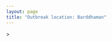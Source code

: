 ```yaml
---
layout: page
title: "Outbreak location: Barddhaman"
---
```

<div id="mapid">
<script src="https://buda-magenta.github.io/hazard_map/load_map.js"></script>
><script>
var marker_outbreak = L.marker([23.250000, 87.750000],{"autoPan": true}).addTo(map); marker_outbreak.bindTooltip("Barddhaman").openTooltip();

var circle_1 = L.circle([22.541418, 88.357691], {"pane": "markerPane", "color": "red", "fill": true, "fillOpacity": 0.2, "fillRule": "evenodd", "lineCap": "round", "lineJoin": "round", "opacity": 1.0, "radius": 416787, "stroke": true, "weight": 2}).addTo(map);
circle_1.bindTooltip("Kolkata<br>rank: 1<br>hazard index: 0.104197")

var circle_2 = L.circle([23.535048, 87.338043], {"pane": "markerPane", "color": "red", "fill": true, "fillOpacity": 0.2, "fillRule": "evenodd", "lineCap": "round", "lineJoin": "round", "opacity": 1.0, "radius": 303155, "stroke": true, "weight": 2}).addTo(map);
circle_2.bindTooltip("Durgapur<br>rank: 2<br>hazard index: 0.075789")

var circle_3 = L.circle([23.687130, 86.974659], {"pane": "markerPane", "color": "red", "fill": true, "fillOpacity": 0.2, "fillRule": "evenodd", "lineCap": "round", "lineJoin": "round", "opacity": 1.0, "radius": 279503, "stroke": true, "weight": 2}).addTo(map);
circle_3.bindTooltip("Asansol<br>rank: 3<br>hazard index: 0.069876")

var circle_4 = L.circle([24.965712, 88.127778], {"pane": "markerPane", "color": "red", "fill": true, "fillOpacity": 0.2, "fillRule": "evenodd", "lineCap": "round", "lineJoin": "round", "opacity": 1.0, "radius": 103667, "stroke": true, "weight": 2}).addTo(map);
circle_4.bindTooltip("English Bazar<br>rank: 4<br>hazard index: 0.025917")

var circle_5 = L.circle([25.680654, 88.124646], {"pane": "markerPane", "color": "red", "fill": true, "fillOpacity": 0.2, "fillRule": "evenodd", "lineCap": "round", "lineJoin": "round", "opacity": 1.0, "radius": 94089, "stroke": true, "weight": 2}).addTo(map);
circle_5.bindTooltip("Raiganj<br>rank: 5<br>hazard index: 0.023522")

var circle_6 = L.circle([26.716413, 88.430992], {"pane": "markerPane", "color": "red", "fill": true, "fillOpacity": 0.2, "fillRule": "evenodd", "lineCap": "round", "lineJoin": "round", "opacity": 1.0, "radius": 36710, "stroke": true, "weight": 2}).addTo(map);
circle_6.bindTooltip("Siliguri<br>rank: 6<br>hazard index: 0.009178")

var circle_7 = L.circle([25.286698, 87.132254], {"pane": "markerPane", "color": "red", "fill": true, "fillOpacity": 0.2, "fillRule": "evenodd", "lineCap": "round", "lineJoin": "round", "opacity": 1.0, "radius": 34931, "stroke": true, "weight": 2}).addTo(map);
circle_7.bindTooltip("Bhagalpur<br>rank: 7<br>hazard index: 0.008733")

var circle_8 = L.circle([22.707369, 88.374437], {"pane": "markerPane", "color": "red", "fill": true, "fillOpacity": 0.2, "fillRule": "evenodd", "lineCap": "round", "lineJoin": "round", "opacity": 1.0, "radius": 23083, "stroke": true, "weight": 2}).addTo(map);
circle_8.bindTooltip("Baranagar<br>rank: 8<br>hazard index: 0.005771")

var circle_9 = L.circle([22.591260, 88.390964], {"pane": "markerPane", "color": "red", "fill": true, "fillOpacity": 0.2, "fillRule": "evenodd", "lineCap": "round", "lineJoin": "round", "opacity": 1.0, "radius": 12201, "stroke": true, "weight": 2}).addTo(map);
circle_9.bindTooltip("Bidhan Nagar<br>rank: 9<br>hazard index: 0.003050")

var circle_10 = L.circle([23.795281, 86.430964], {"pane": "markerPane", "color": "red", "fill": true, "fillOpacity": 0.2, "fillRule": "evenodd", "lineCap": "round", "lineJoin": "round", "opacity": 1.0, "radius": 10295, "stroke": true, "weight": 2}).addTo(map);
circle_10.bindTooltip("Dhanbad<br>rank: 10<br>hazard index: 0.002574")

var circle_11 = L.circle([25.560900, 87.647654], {"pane": "markerPane", "color": "red", "fill": true, "fillOpacity": 0.2, "fillRule": "evenodd", "lineCap": "round", "lineJoin": "round", "opacity": 1.0, "radius": 7493, "stroke": true, "weight": 2}).addTo(map);
circle_11.bindTooltip("Katihar<br>rank: 11<br>hazard index: 0.001873")

var circle_12 = L.circle([26.298638, 87.953148], {"pane": "markerPane", "color": "red", "fill": true, "fillOpacity": 0.2, "fillRule": "evenodd", "lineCap": "round", "lineJoin": "round", "opacity": 1.0, "radius": 7463, "stroke": true, "weight": 2}).addTo(map);
circle_12.bindTooltip("Kishanganj<br>rank: 12<br>hazard index: 0.001866")

var circle_13 = L.circle([26.083143, 86.032571], {"pane": "markerPane", "color": "red", "fill": true, "fillOpacity": 0.2, "fillRule": "evenodd", "lineCap": "round", "lineJoin": "round", "opacity": 1.0, "radius": 7434, "stroke": true, "weight": 2}).addTo(map);
circle_13.bindTooltip("Darbhanga<br>rank: 13<br>hazard index: 0.001859")

var circle_14 = L.circle([25.263487, 88.789003], {"pane": "markerPane", "color": "red", "fill": true, "fillOpacity": 0.2, "fillRule": "evenodd", "lineCap": "round", "lineJoin": "round", "opacity": 1.0, "radius": 6273, "stroke": true, "weight": 2}).addTo(map);
circle_14.bindTooltip("Balurghat<br>rank: 14<br>hazard index: 0.001568")

var circle_15 = L.circle([22.472223, 88.093845], {"pane": "markerPane", "color": "red", "fill": true, "fillOpacity": 0.2, "fillRule": "evenodd", "lineCap": "round", "lineJoin": "round", "opacity": 1.0, "radius": 6101, "stroke": true, "weight": 2}).addTo(map);
circle_15.bindTooltip("Uluberia<br>rank: 15<br>hazard index: 0.001525")

var circle_16 = L.circle([28.651718, 77.221939], {"pane": "markerPane", "color": "red", "fill": true, "fillOpacity": 0.2, "fillRule": "evenodd", "lineCap": "round", "lineJoin": "round", "opacity": 1.0, "radius": 6014, "stroke": true, "weight": 2}).addTo(map);
circle_16.bindTooltip("Delhi<br>rank: 16<br>hazard index: 0.001504")

var circle_17 = L.circle([25.720581, 85.255560], {"pane": "markerPane", "color": "red", "fill": true, "fillOpacity": 0.2, "fillRule": "evenodd", "lineCap": "round", "lineJoin": "round", "opacity": 1.0, "radius": 5901, "stroke": true, "weight": 2}).addTo(map);
circle_17.bindTooltip("Hajipur<br>rank: 17<br>hazard index: 0.001475")

var circle_18 = L.circle([25.609324, 85.123525], {"pane": "markerPane", "color": "red", "fill": true, "fillOpacity": 0.2, "fillRule": "evenodd", "lineCap": "round", "lineJoin": "round", "opacity": 1.0, "radius": 5649, "stroke": true, "weight": 2}).addTo(map);
circle_18.bindTooltip("Patna<br>rank: 18<br>hazard index: 0.001412")

var circle_19 = L.circle([22.646958, 88.343612], {"pane": "markerPane", "color": "red", "fill": true, "fillOpacity": 0.2, "fillRule": "evenodd", "lineCap": "round", "lineJoin": "round", "opacity": 1.0, "radius": 5208, "stroke": true, "weight": 2}).addTo(map);
circle_19.bindTooltip("Bally<br>rank: 19<br>hazard index: 0.001302")

var circle_20 = L.circle([22.890183, 88.426939], {"pane": "markerPane", "color": "red", "fill": true, "fillOpacity": 0.2, "fillRule": "evenodd", "lineCap": "round", "lineJoin": "round", "opacity": 1.0, "radius": 5097, "stroke": true, "weight": 2}).addTo(map);
circle_20.bindTooltip("Naihati<br>rank: 20<br>hazard index: 0.001274")

var circle_21 = L.circle([24.476642, 86.606732], {"pane": "markerPane", "color": "red", "fill": true, "fillOpacity": 0.2, "fillRule": "evenodd", "lineCap": "round", "lineJoin": "round", "opacity": 1.0, "radius": 5091, "stroke": true, "weight": 2}).addTo(map);
circle_21.bindTooltip("Deoghar<br>rank: 21<br>hazard index: 0.001273")

var circle_22 = L.circle([22.754995, 88.341667], {"pane": "markerPane", "color": "red", "fill": true, "fillOpacity": 0.2, "fillRule": "evenodd", "lineCap": "round", "lineJoin": "round", "opacity": 1.0, "radius": 5016, "stroke": true, "weight": 2}).addTo(map);
circle_22.bindTooltip("Serampore<br>rank: 22<br>hazard index: 0.001254")

var circle_23 = L.circle([26.180598, 91.753943], {"pane": "markerPane", "color": "red", "fill": true, "fillOpacity": 0.2, "fillRule": "evenodd", "lineCap": "round", "lineJoin": "round", "opacity": 1.0, "radius": 4933, "stroke": true, "weight": 2}).addTo(map);
circle_23.bindTooltip("Guwahati<br>rank: 23<br>hazard index: 0.001233")

var circle_24 = L.circle([24.796436, 85.007956], {"pane": "markerPane", "color": "red", "fill": true, "fillOpacity": 0.2, "fillRule": "evenodd", "lineCap": "round", "lineJoin": "round", "opacity": 1.0, "radius": 4731, "stroke": true, "weight": 2}).addTo(map);
circle_24.bindTooltip("Gaya<br>rank: 24<br>hazard index: 0.001183")

var circle_25 = L.circle([25.329791, 86.456777], {"pane": "markerPane", "color": "red", "fill": true, "fillOpacity": 0.2, "fillRule": "evenodd", "lineCap": "round", "lineJoin": "round", "opacity": 1.0, "radius": 4701, "stroke": true, "weight": 2}).addTo(map);
circle_25.bindTooltip("Jamalpur<br>rank: 25<br>hazard index: 0.001175")

var circle_26 = L.circle([19.075990, 72.877393], {"pane": "markerPane", "color": "red", "fill": true, "fillOpacity": 0.2, "fillRule": "evenodd", "lineCap": "round", "lineJoin": "round", "opacity": 1.0, "radius": 4559, "stroke": true, "weight": 2}).addTo(map);
circle_26.bindTooltip("Mumbai<br>rank: 26<br>hazard index: 0.001140")

var circle_27 = L.circle([23.699128, 85.991069], {"pane": "markerPane", "color": "red", "fill": true, "fillOpacity": 0.2, "fillRule": "evenodd", "lineCap": "round", "lineJoin": "round", "opacity": 1.0, "radius": 4352, "stroke": true, "weight": 2}).addTo(map);
circle_27.bindTooltip("Bokaro<br>rank: 27<br>hazard index: 0.001088")

var circle_28 = L.circle([22.794910, 88.331772], {"pane": "markerPane", "color": "red", "fill": true, "fillOpacity": 0.2, "fillRule": "evenodd", "lineCap": "round", "lineJoin": "round", "opacity": 1.0, "radius": 4233, "stroke": true, "weight": 2}).addTo(map);
circle_28.bindTooltip("Baidyabati<br>rank: 28<br>hazard index: 0.001058")

var circle_29 = L.circle([26.505476, 93.977739], {"pane": "markerPane", "color": "red", "fill": true, "fillOpacity": 0.2, "fillRule": "evenodd", "lineCap": "round", "lineJoin": "round", "opacity": 1.0, "radius": 4134, "stroke": true, "weight": 2}).addTo(map);
circle_29.bindTooltip("Chandan Nagar<br>rank: 29<br>hazard index: 0.001034")

var circle_30 = L.circle([23.332200, 86.361600], {"pane": "markerPane", "color": "red", "fill": true, "fillOpacity": 0.2, "fillRule": "evenodd", "lineCap": "round", "lineJoin": "round", "opacity": 1.0, "radius": 4095, "stroke": true, "weight": 2}).addTo(map);
circle_30.bindTooltip("Purulia<br>rank: 30<br>hazard index: 0.001024")

var circle_31 = L.circle([22.801519, 86.202958], {"pane": "markerPane", "color": "red", "fill": true, "fillOpacity": 0.2, "fillRule": "evenodd", "lineCap": "round", "lineJoin": "round", "opacity": 1.0, "radius": 4015, "stroke": true, "weight": 2}).addTo(map);
circle_31.bindTooltip("Jamshedpur<br>rank: 31<br>hazard index: 0.001004")

var circle_32 = L.circle([23.730215, 86.839671], {"pane": "markerPane", "color": "red", "fill": true, "fillOpacity": 0.2, "fillRule": "evenodd", "lineCap": "round", "lineJoin": "round", "opacity": 1.0, "radius": 3991, "stroke": true, "weight": 2}).addTo(map);
circle_32.bindTooltip("Kulti<br>rank: 32<br>hazard index: 0.000998")

var circle_33 = L.circle([26.626484, 88.734077], {"pane": "markerPane", "color": "red", "fill": true, "fillOpacity": 0.2, "fillRule": "evenodd", "lineCap": "round", "lineJoin": "round", "opacity": 1.0, "radius": 3807, "stroke": true, "weight": 2}).addTo(map);
circle_33.bindTooltip("Jalpaiguri<br>rank: 33<br>hazard index: 0.000952")

var circle_34 = L.circle([22.695034, 88.377060], {"pane": "markerPane", "color": "red", "fill": true, "fillOpacity": 0.2, "fillRule": "evenodd", "lineCap": "round", "lineJoin": "round", "opacity": 1.0, "radius": 3650, "stroke": true, "weight": 2}).addTo(map);
circle_34.bindTooltip("Panihati<br>rank: 34<br>hazard index: 0.000913")

var circle_35 = L.circle([22.782355, 86.159003], {"pane": "markerPane", "color": "red", "fill": true, "fillOpacity": 0.2, "fillRule": "evenodd", "lineCap": "round", "lineJoin": "round", "opacity": 1.0, "radius": 3422, "stroke": true, "weight": 2}).addTo(map);
circle_35.bindTooltip("Adityapur<br>rank: 35<br>hazard index: 0.000856")

var circle_36 = L.circle([22.974972, 88.434591], {"pane": "markerPane", "color": "red", "fill": true, "fillOpacity": 0.2, "fillRule": "evenodd", "lineCap": "round", "lineJoin": "round", "opacity": 1.0, "radius": 3407, "stroke": true, "weight": 2}).addTo(map);
circle_36.bindTooltip("Kalyani<br>rank: 36<br>hazard index: 0.000852")

var circle_37 = L.circle([26.148658, 85.340013], {"pane": "markerPane", "color": "red", "fill": true, "fillOpacity": 0.2, "fillRule": "evenodd", "lineCap": "round", "lineJoin": "round", "opacity": 1.0, "radius": 3322, "stroke": true, "weight": 2}).addTo(map);
circle_37.bindTooltip("Muzaffarpur<br>rank: 37<br>hazard index: 0.000831")

var circle_38 = L.circle([24.379576, 88.585573], {"pane": "markerPane", "color": "red", "fill": true, "fillOpacity": 0.2, "fillRule": "evenodd", "lineCap": "round", "lineJoin": "round", "opacity": 1.0, "radius": 3296, "stroke": true, "weight": 2}).addTo(map);
circle_38.bindTooltip("Baharampur<br>rank: 38<br>hazard index: 0.000824")

var circle_39 = L.circle([22.901200, 88.389900], {"pane": "markerPane", "color": "red", "fill": true, "fillOpacity": 0.2, "fillRule": "evenodd", "lineCap": "round", "lineJoin": "round", "opacity": 1.0, "radius": 3117, "stroke": true, "weight": 2}).addTo(map);
circle_39.bindTooltip("Hugli-Chinsurah<br>rank: 39<br>hazard index: 0.000779")

var circle_40 = L.circle([22.717624, 88.488953], {"pane": "markerPane", "color": "red", "fill": true, "fillOpacity": 0.2, "fillRule": "evenodd", "lineCap": "round", "lineJoin": "round", "opacity": 1.0, "radius": 2998, "stroke": true, "weight": 2}).addTo(map);
circle_40.bindTooltip("Barasat<br>rank: 40<br>hazard index: 0.000750")

var circle_41 = L.circle([25.133173, 86.525040], {"pane": "markerPane", "color": "red", "fill": true, "fillOpacity": 0.2, "fillRule": "evenodd", "lineCap": "round", "lineJoin": "round", "opacity": 1.0, "radius": 2971, "stroke": true, "weight": 2}).addTo(map);
circle_41.bindTooltip("Kharagpur<br>rank: 41<br>hazard index: 0.000743")

var circle_42 = L.circle([22.670728, 88.376342], {"pane": "markerPane", "color": "red", "fill": true, "fillOpacity": 0.2, "fillRule": "evenodd", "lineCap": "round", "lineJoin": "round", "opacity": 1.0, "radius": 2968, "stroke": true, "weight": 2}).addTo(map);
circle_42.bindTooltip("Kamarhati<br>rank: 42<br>hazard index: 0.000742")

var circle_43 = L.circle([12.979120, 77.591300], {"pane": "markerPane", "color": "red", "fill": true, "fillOpacity": 0.2, "fillRule": "evenodd", "lineCap": "round", "lineJoin": "round", "opacity": 1.0, "radius": 2956, "stroke": true, "weight": 2}).addTo(map);
circle_43.bindTooltip("Bangalore<br>rank: 43<br>hazard index: 0.000739")

var circle_44 = L.circle([22.508621, 88.253218], {"pane": "markerPane", "color": "red", "fill": true, "fillOpacity": 0.2, "fillRule": "evenodd", "lineCap": "round", "lineJoin": "round", "opacity": 1.0, "radius": 2864, "stroke": true, "weight": 2}).addTo(map);
circle_44.bindTooltip("Maheshtala<br>rank: 44<br>hazard index: 0.000716")

var circle_45 = L.circle([22.667046, 88.341146], {"pane": "markerPane", "color": "red", "fill": true, "fillOpacity": 0.2, "fillRule": "evenodd", "lineCap": "round", "lineJoin": "round", "opacity": 1.0, "radius": 2835, "stroke": true, "weight": 2}).addTo(map);
circle_45.bindTooltip("Uttarpara<br>rank: 45<br>hazard index: 0.000709")

var circle_46 = L.circle([23.370035, 85.325013], {"pane": "markerPane", "color": "red", "fill": true, "fillOpacity": 0.2, "fillRule": "evenodd", "lineCap": "round", "lineJoin": "round", "opacity": 1.0, "radius": 2706, "stroke": true, "weight": 2}).addTo(map);
circle_46.bindTooltip("Ranchi<br>rank: 46<br>hazard index: 0.000677")

var circle_47 = L.circle([20.266777, 85.843559], {"pane": "markerPane", "color": "red", "fill": true, "fillOpacity": 0.2, "fillRule": "evenodd", "lineCap": "round", "lineJoin": "round", "opacity": 1.0, "radius": 2676, "stroke": true, "weight": 2}).addTo(map);
circle_47.bindTooltip("Bhubaneswar<br>rank: 47<br>hazard index: 0.000669")

var circle_48 = L.circle([21.735348, 81.944459], {"pane": "markerPane", "color": "red", "fill": true, "fillOpacity": 0.2, "fillRule": "evenodd", "lineCap": "round", "lineJoin": "round", "opacity": 1.0, "radius": 2284, "stroke": true, "weight": 2}).addTo(map);
circle_48.bindTooltip("Bhatpara<br>rank: 48<br>hazard index: 0.000571")

var circle_49 = L.circle([22.870214, 88.419608], {"pane": "markerPane", "color": "red", "fill": true, "fillOpacity": 0.2, "fillRule": "evenodd", "lineCap": "round", "lineJoin": "round", "opacity": 1.0, "radius": 2193, "stroke": true, "weight": 2}).addTo(map);
circle_49.bindTooltip("Barrackpur<br>rank: 49<br>hazard index: 0.000548")

var circle_50 = L.circle([22.726141, 88.343487], {"pane": "markerPane", "color": "red", "fill": true, "fillOpacity": 0.2, "fillRule": "evenodd", "lineCap": "round", "lineJoin": "round", "opacity": 1.0, "radius": 2168, "stroke": true, "weight": 2}).addTo(map);
circle_50.bindTooltip("Rishra<br>rank: 50<br>hazard index: 0.000542")

var circle_51 = L.circle([13.083694, 80.270186], {"pane": "markerPane", "color": "red", "fill": true, "fillOpacity": 0.2, "fillRule": "evenodd", "lineCap": "round", "lineJoin": "round", "opacity": 1.0, "radius": 2145, "stroke": true, "weight": 2}).addTo(map);
circle_51.bindTooltip("Chennai<br>rank: 51<br>hazard index: 0.000536")

var circle_52 = L.circle([23.405848, 88.495893], {"pane": "markerPane", "color": "red", "fill": true, "fillOpacity": 0.2, "fillRule": "evenodd", "lineCap": "round", "lineJoin": "round", "opacity": 1.0, "radius": 2098, "stroke": true, "weight": 2}).addTo(map);
circle_52.bindTooltip("Krishnanagar<br>rank: 52<br>hazard index: 0.000525")

var circle_53 = L.circle([22.028124, 88.063265], {"pane": "markerPane", "color": "red", "fill": true, "fillOpacity": 0.2, "fillRule": "evenodd", "lineCap": "round", "lineJoin": "round", "opacity": 1.0, "radius": 2070, "stroke": true, "weight": 2}).addTo(map);
circle_53.bindTooltip("Haldia<br>rank: 53<br>hazard index: 0.000518")

var circle_54 = L.circle([17.388786, 78.461065], {"pane": "markerPane", "color": "red", "fill": true, "fillOpacity": 0.2, "fillRule": "evenodd", "lineCap": "round", "lineJoin": "round", "opacity": 1.0, "radius": 2067, "stroke": true, "weight": 2}).addTo(map);
circle_54.bindTooltip("Hyderabad<br>rank: 54<br>hazard index: 0.000517")

var circle_55 = L.circle([22.694792, 88.453018], {"pane": "markerPane", "color": "red", "fill": true, "fillOpacity": 0.2, "fillRule": "evenodd", "lineCap": "round", "lineJoin": "round", "opacity": 1.0, "radius": 2041, "stroke": true, "weight": 2}).addTo(map);
circle_55.bindTooltip("Madhyamgram<br>rank: 55<br>hazard index: 0.000510")

var circle_56 = L.circle([26.000000, 87.500000], {"pane": "markerPane", "color": "red", "fill": true, "fillOpacity": 0.2, "fillRule": "evenodd", "lineCap": "round", "lineJoin": "round", "opacity": 1.0, "radius": 1944, "stroke": true, "weight": 2}).addTo(map);
circle_56.bindTooltip("Purnia<br>rank: 56<br>hazard index: 0.000486")

var circle_57 = L.circle([23.388901, 88.372439], {"pane": "markerPane", "color": "red", "fill": true, "fillOpacity": 0.2, "fillRule": "evenodd", "lineCap": "round", "lineJoin": "round", "opacity": 1.0, "radius": 1905, "stroke": true, "weight": 2}).addTo(map);
circle_57.bindTooltip("Nabadwip<br>rank: 57<br>hazard index: 0.000476")

var circle_58 = L.circle([25.335649, 83.007629], {"pane": "markerPane", "color": "red", "fill": true, "fillOpacity": 0.2, "fillRule": "evenodd", "lineCap": "round", "lineJoin": "round", "opacity": 1.0, "radius": 1805, "stroke": true, "weight": 2}).addTo(map);
circle_58.bindTooltip("Varanasi<br>rank: 58<br>hazard index: 0.000451")

var circle_59 = L.circle([26.838100, 80.934600], {"pane": "markerPane", "color": "red", "fill": true, "fillOpacity": 0.2, "fillRule": "evenodd", "lineCap": "round", "lineJoin": "round", "opacity": 1.0, "radius": 1750, "stroke": true, "weight": 2}).addTo(map);
circle_59.bindTooltip("Lucknow<br>rank: 59<br>hazard index: 0.000438")

var circle_60 = L.circle([22.949011, 88.435910], {"pane": "markerPane", "color": "red", "fill": true, "fillOpacity": 0.2, "fillRule": "evenodd", "lineCap": "round", "lineJoin": "round", "opacity": 1.0, "radius": 1620, "stroke": true, "weight": 2}).addTo(map);
circle_60.bindTooltip("Kanchrapara<br>rank: 60<br>hazard index: 0.000405")

var circle_61 = L.circle([22.840800, 88.653500], {"pane": "markerPane", "color": "red", "fill": true, "fillOpacity": 0.2, "fillRule": "evenodd", "lineCap": "round", "lineJoin": "round", "opacity": 1.0, "radius": 1561, "stroke": true, "weight": 2}).addTo(map);
circle_61.bindTooltip("Habra<br>rank: 61<br>hazard index: 0.000390")

var circle_62 = L.circle([23.259346, 88.437212], {"pane": "markerPane", "color": "red", "fill": true, "fillOpacity": 0.2, "fillRule": "evenodd", "lineCap": "round", "lineJoin": "round", "opacity": 1.0, "radius": 1503, "stroke": true, "weight": 2}).addTo(map);
circle_62.bindTooltip("Santipur<br>rank: 62<br>hazard index: 0.000376")

var circle_63 = L.circle([22.661196, 88.866022], {"pane": "markerPane", "color": "red", "fill": true, "fillOpacity": 0.2, "fillRule": "evenodd", "lineCap": "round", "lineJoin": "round", "opacity": 1.0, "radius": 1393, "stroke": true, "weight": 2}).addTo(map);
circle_63.bindTooltip("Basirhat<br>rank: 63<br>hazard index: 0.000348")

var circle_64 = L.circle([22.920982, 88.437022], {"pane": "markerPane", "color": "red", "fill": true, "fillOpacity": 0.2, "fillRule": "evenodd", "lineCap": "round", "lineJoin": "round", "opacity": 1.0, "radius": 1277, "stroke": true, "weight": 2}).addTo(map);
circle_64.bindTooltip("Halisahar<br>rank: 64<br>hazard index: 0.000319")

var circle_65 = L.circle([22.741920, 88.379201], {"pane": "markerPane", "color": "red", "fill": true, "fillOpacity": 0.2, "fillRule": "evenodd", "lineCap": "round", "lineJoin": "round", "opacity": 1.0, "radius": 1228, "stroke": true, "weight": 2}).addTo(map);
circle_65.bindTooltip("Titagarh<br>rank: 65<br>hazard index: 0.000307")

var circle_66 = L.circle([26.671329, 83.364583], {"pane": "markerPane", "color": "red", "fill": true, "fillOpacity": 0.2, "fillRule": "evenodd", "lineCap": "round", "lineJoin": "round", "opacity": 1.0, "radius": 1224, "stroke": true, "weight": 2}).addTo(map);
circle_66.bindTooltip("Gorakhpur<br>rank: 66<br>hazard index: 0.000306")

var circle_67 = L.circle([25.572433, 83.609605], {"pane": "markerPane", "color": "red", "fill": true, "fillOpacity": 0.2, "fillRule": "evenodd", "lineCap": "round", "lineJoin": "round", "opacity": 1.0, "radius": 1216, "stroke": true, "weight": 2}).addTo(map);
circle_67.bindTooltip("Medinipur<br>rank: 67<br>hazard index: 0.000304")

var circle_68 = L.circle([25.773344, 84.784977], {"pane": "markerPane", "color": "red", "fill": true, "fillOpacity": 0.2, "fillRule": "evenodd", "lineCap": "round", "lineJoin": "round", "opacity": 1.0, "radius": 1208, "stroke": true, "weight": 2}).addTo(map);
circle_68.bindTooltip("Chapra<br>rank: 68<br>hazard index: 0.000302")

var circle_69 = L.circle([23.831238, 91.282382], {"pane": "markerPane", "color": "red", "fill": true, "fillOpacity": 0.2, "fillRule": "evenodd", "lineCap": "round", "lineJoin": "round", "opacity": 1.0, "radius": 1199, "stroke": true, "weight": 2}).addTo(map);
circle_69.bindTooltip("Agartala<br>rank: 69<br>hazard index: 0.000300")

var circle_70 = L.circle([23.160894, 79.949770], {"pane": "markerPane", "color": "red", "fill": true, "fillOpacity": 0.2, "fillRule": "evenodd", "lineCap": "round", "lineJoin": "round", "opacity": 1.0, "radius": 1158, "stroke": true, "weight": 2}).addTo(map);
circle_70.bindTooltip("Jabalpur<br>rank: 70<br>hazard index: 0.000290")

var circle_71 = L.circle([23.056882, 88.781851], {"pane": "markerPane", "color": "red", "fill": true, "fillOpacity": 0.2, "fillRule": "evenodd", "lineCap": "round", "lineJoin": "round", "opacity": 1.0, "radius": 1143, "stroke": true, "weight": 2}).addTo(map);
circle_71.bindTooltip("Bongaon<br>rank: 71<br>hazard index: 0.000286")

var circle_72 = L.circle([21.934900, 86.732400], {"pane": "markerPane", "color": "red", "fill": true, "fillOpacity": 0.2, "fillRule": "evenodd", "lineCap": "round", "lineJoin": "round", "opacity": 1.0, "radius": 1111, "stroke": true, "weight": 2}).addTo(map);
circle_72.bindTooltip("Baripada<br>rank: 72<br>hazard index: 0.000278")

var circle_73 = L.circle([22.715699, 88.381582], {"pane": "markerPane", "color": "red", "fill": true, "fillOpacity": 0.2, "fillRule": "evenodd", "lineCap": "round", "lineJoin": "round", "opacity": 1.0, "radius": 1107, "stroke": true, "weight": 2}).addTo(map);
circle_73.bindTooltip("Khardaha<br>rank: 73<br>hazard index: 0.000277")

var circle_74 = L.circle([17.723128, 83.301284], {"pane": "markerPane", "color": "red", "fill": true, "fillOpacity": 0.2, "fillRule": "evenodd", "lineCap": "round", "lineJoin": "round", "opacity": 1.0, "radius": 1094, "stroke": true, "weight": 2}).addTo(map);
circle_74.bindTooltip("Visakhapatnam<br>rank: 74<br>hazard index: 0.000274")

var circle_75 = L.circle([20.468600, 85.879200], {"pane": "markerPane", "color": "red", "fill": true, "fillOpacity": 0.2, "fillRule": "evenodd", "lineCap": "round", "lineJoin": "round", "opacity": 1.0, "radius": 1063, "stroke": true, "weight": 2}).addTo(map);
circle_75.bindTooltip("Cuttack<br>rank: 75<br>hazard index: 0.000266")

var circle_76 = L.circle([22.965365, 88.403973], {"pane": "markerPane", "color": "red", "fill": true, "fillOpacity": 0.2, "fillRule": "evenodd", "lineCap": "round", "lineJoin": "round", "opacity": 1.0, "radius": 1043, "stroke": true, "weight": 2}).addTo(map);
circle_76.bindTooltip("Bansberia<br>rank: 76<br>hazard index: 0.000261")

var circle_77 = L.circle([23.131954, 87.207397], {"pane": "markerPane", "color": "red", "fill": true, "fillOpacity": 0.2, "fillRule": "evenodd", "lineCap": "round", "lineJoin": "round", "opacity": 1.0, "radius": 991, "stroke": true, "weight": 2}).addTo(map);
circle_77.bindTooltip("Bankura<br>rank: 77<br>hazard index: 0.000248")

var circle_78 = L.circle([26.698885, 88.320030], {"pane": "markerPane", "color": "red", "fill": true, "fillOpacity": 0.2, "fillRule": "evenodd", "lineCap": "round", "lineJoin": "round", "opacity": 1.0, "radius": 963, "stroke": true, "weight": 2}).addTo(map);
circle_78.bindTooltip("Bagdogra<br>rank: 78<br>hazard index: 0.000241")

var circle_79 = L.circle([21.149813, 79.082056], {"pane": "markerPane", "color": "red", "fill": true, "fillOpacity": 0.2, "fillRule": "evenodd", "lineCap": "round", "lineJoin": "round", "opacity": 1.0, "radius": 959, "stroke": true, "weight": 2}).addTo(map);
circle_79.bindTooltip("Nagpur<br>rank: 79<br>hazard index: 0.000240")

var circle_80 = L.circle([23.021624, 72.579707], {"pane": "markerPane", "color": "red", "fill": true, "fillOpacity": 0.2, "fillRule": "evenodd", "lineCap": "round", "lineJoin": "round", "opacity": 1.0, "radius": 937, "stroke": true, "weight": 2}).addTo(map);
circle_80.bindTooltip("Ahmedabad<br>rank: 80<br>hazard index: 0.000234")

var circle_81 = L.circle([18.521428, 73.854454], {"pane": "markerPane", "color": "red", "fill": true, "fillOpacity": 0.2, "fillRule": "evenodd", "lineCap": "round", "lineJoin": "round", "opacity": 1.0, "radius": 841, "stroke": true, "weight": 2}).addTo(map);
circle_81.bindTooltip("Pune<br>rank: 81<br>hazard index: 0.000210")

var circle_82 = L.circle([26.915458, 75.818982], {"pane": "markerPane", "color": "red", "fill": true, "fillOpacity": 0.2, "fillRule": "evenodd", "lineCap": "round", "lineJoin": "round", "opacity": 1.0, "radius": 771, "stroke": true, "weight": 2}).addTo(map);
circle_82.bindTooltip("Jaipur<br>rank: 82<br>hazard index: 0.000193")

var circle_83 = L.circle([26.460914, 80.321759], {"pane": "markerPane", "color": "red", "fill": true, "fillOpacity": 0.2, "fillRule": "evenodd", "lineCap": "round", "lineJoin": "round", "opacity": 1.0, "radius": 766, "stroke": true, "weight": 2}).addTo(map);
circle_83.bindTooltip("Kanpur<br>rank: 83<br>hazard index: 0.000192")

var circle_84 = L.circle([22.910184, 69.899418], {"pane": "markerPane", "color": "red", "fill": true, "fillOpacity": 0.2, "fillRule": "evenodd", "lineCap": "round", "lineJoin": "round", "opacity": 1.0, "radius": 754, "stroke": true, "weight": 2}).addTo(map);
circle_84.bindTooltip("Bhadreshwar<br>rank: 84<br>hazard index: 0.000189")

var circle_85 = L.circle([11.664535, 92.739045], {"pane": "markerPane", "color": "red", "fill": true, "fillOpacity": 0.2, "fillRule": "evenodd", "lineCap": "round", "lineJoin": "round", "opacity": 1.0, "radius": 704, "stroke": true, "weight": 2}).addTo(map);
circle_85.bindTooltip("Port Blair<br>rank: 85<br>hazard index: 0.000176")

var circle_86 = L.circle([16.508759, 80.618510], {"pane": "markerPane", "color": "red", "fill": true, "fillOpacity": 0.2, "fillRule": "evenodd", "lineCap": "round", "lineJoin": "round", "opacity": 1.0, "radius": 529, "stroke": true, "weight": 2}).addTo(map);
circle_86.bindTooltip("Vijayawada<br>rank: 86<br>hazard index: 0.000132")

var circle_87 = L.circle([25.438130, 81.833800], {"pane": "markerPane", "color": "red", "fill": true, "fillOpacity": 0.2, "fillRule": "evenodd", "lineCap": "round", "lineJoin": "round", "opacity": 1.0, "radius": 527, "stroke": true, "weight": 2}).addTo(map);
circle_87.bindTooltip("Allahabad<br>rank: 87<br>hazard index: 0.000132")

var circle_88 = L.circle([28.457876, 79.405571], {"pane": "markerPane", "color": "red", "fill": true, "fillOpacity": 0.2, "fillRule": "evenodd", "lineCap": "round", "lineJoin": "round", "opacity": 1.0, "radius": 507, "stroke": true, "weight": 2}).addTo(map);
circle_88.bindTooltip("Bareilly<br>rank: 88<br>hazard index: 0.000127")

var circle_89 = L.circle([25.877933, 84.119959], {"pane": "markerPane", "color": "red", "fill": true, "fillOpacity": 0.2, "fillRule": "evenodd", "lineCap": "round", "lineJoin": "round", "opacity": 1.0, "radius": 505, "stroke": true, "weight": 2}).addTo(map);
circle_89.bindTooltip("Ballia<br>rank: 89<br>hazard index: 0.000126")

var circle_90 = L.circle([25.512719, 86.090571], {"pane": "markerPane", "color": "red", "fill": true, "fillOpacity": 0.2, "fillRule": "evenodd", "lineCap": "round", "lineJoin": "round", "opacity": 1.0, "radius": 498, "stroke": true, "weight": 2}).addTo(map);
circle_90.bindTooltip("Begusarai<br>rank: 90<br>hazard index: 0.000125")

var circle_91 = L.circle([27.037755, 88.263176], {"pane": "markerPane", "color": "red", "fill": true, "fillOpacity": 0.2, "fillRule": "evenodd", "lineCap": "round", "lineJoin": "round", "opacity": 1.0, "radius": 473, "stroke": true, "weight": 2}).addTo(map);
circle_91.bindTooltip("Darjeeling<br>rank: 91<br>hazard index: 0.000118")

var circle_92 = L.circle([21.237947, 81.633683], {"pane": "markerPane", "color": "red", "fill": true, "fillOpacity": 0.2, "fillRule": "evenodd", "lineCap": "round", "lineJoin": "round", "opacity": 1.0, "radius": 434, "stroke": true, "weight": 2}).addTo(map);
circle_92.bindTooltip("Raipur<br>rank: 92<br>hazard index: 0.000109")

var circle_93 = L.circle([26.669512, 84.957411], {"pane": "markerPane", "color": "red", "fill": true, "fillOpacity": 0.2, "fillRule": "evenodd", "lineCap": "round", "lineJoin": "round", "opacity": 1.0, "radius": 432, "stroke": true, "weight": 2}).addTo(map);
circle_93.bindTooltip("Motihari<br>rank: 93<br>hazard index: 0.000108")

var circle_94 = L.circle([19.807608, 85.825254], {"pane": "markerPane", "color": "red", "fill": true, "fillOpacity": 0.2, "fillRule": "evenodd", "lineCap": "round", "lineJoin": "round", "opacity": 1.0, "radius": 396, "stroke": true, "weight": 2}).addTo(map);
circle_94.bindTooltip("Puri<br>rank: 94<br>hazard index: 0.000099")

var circle_95 = L.circle([25.913591, 93.728371], {"pane": "markerPane", "color": "red", "fill": true, "fillOpacity": 0.2, "fillRule": "evenodd", "lineCap": "round", "lineJoin": "round", "opacity": 1.0, "radius": 393, "stroke": true, "weight": 2}).addTo(map);
circle_95.bindTooltip("Dimapur<br>rank: 95<br>hazard index: 0.000098")

var circle_96 = L.circle([21.170200, 72.831100], {"pane": "markerPane", "color": "red", "fill": true, "fillOpacity": 0.2, "fillRule": "evenodd", "lineCap": "round", "lineJoin": "round", "opacity": 1.0, "radius": 388, "stroke": true, "weight": 2}).addTo(map);
circle_96.bindTooltip("Surat<br>rank: 96<br>hazard index: 0.000097")

var circle_97 = L.circle([21.500000, 86.750000], {"pane": "markerPane", "color": "red", "fill": true, "fillOpacity": 0.2, "fillRule": "evenodd", "lineCap": "round", "lineJoin": "round", "opacity": 1.0, "radius": 374, "stroke": true, "weight": 2}).addTo(map);
circle_97.bindTooltip("Baleshwar<br>rank: 97<br>hazard index: 0.000094")

var circle_98 = L.circle([24.800609, 93.937000], {"pane": "markerPane", "color": "red", "fill": true, "fillOpacity": 0.2, "fillRule": "evenodd", "lineCap": "round", "lineJoin": "round", "opacity": 1.0, "radius": 360, "stroke": true, "weight": 2}).addTo(map);
circle_98.bindTooltip("Imphal<br>rank: 98<br>hazard index: 0.000090")

var circle_99 = L.circle([25.623457, 84.596839], {"pane": "markerPane", "color": "red", "fill": true, "fillOpacity": 0.2, "fillRule": "evenodd", "lineCap": "round", "lineJoin": "round", "opacity": 1.0, "radius": 341, "stroke": true, "weight": 2}).addTo(map);
circle_99.bindTooltip("Arrah<br>rank: 99<br>hazard index: 0.000085")

var circle_100 = L.circle([21.063329, 86.505373], {"pane": "markerPane", "color": "red", "fill": true, "fillOpacity": 0.2, "fillRule": "evenodd", "lineCap": "round", "lineJoin": "round", "opacity": 1.0, "radius": 338, "stroke": true, "weight": 2}).addTo(map);
circle_100.bindTooltip("Bhadrak<br>rank: 100<br>hazard index: 0.000085")
</script>
</div>